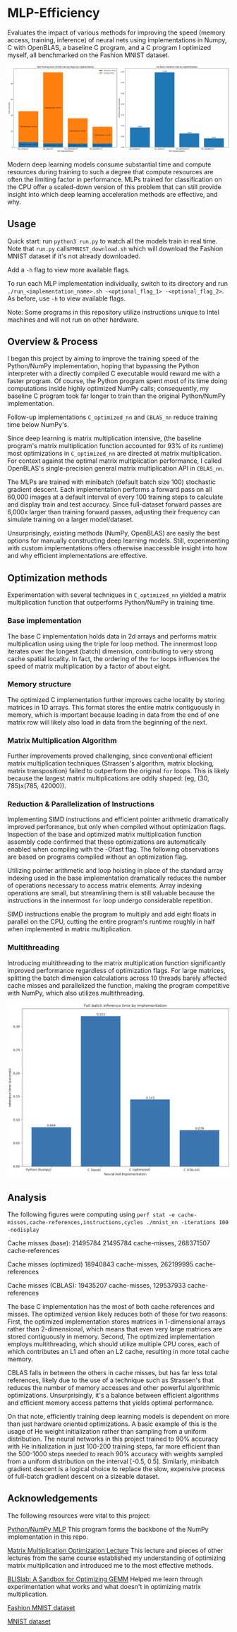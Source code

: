 # MLP-Efficiency
Evaluates the impact of various methods for improving the speed (memory access, training, inference) of neural nets using implementations in Numpy, C with OpenBLAS, a baseline C program, 
and a C program I optimized myself, all benchmarked on the Fashion MNIST dataset.

![train_time.png](assets/training_time_chart.png)

Modern deep learning models consume substantial time and compute resources during training to such a degree that compute resources are often the limiting factor in performance.
MLPs trained for classification on the CPU offer a scaled-down version of this problem that can still provide insight into which deep learning acceleration methods are effective, and why.

## Usage

Quick start: run `python3 run.py` to watch all the models train in real time. Note that `run.py` calls`FMNIST_download.sh` which will download the Fashion MNIST dataset if it's not already downloaded.

Add a `-h` flag to view more available flags.

To run each MLP implementation individually, switch to its directory and run `./run_<implementation_name>.sh -<optional_flag_1> -<optional_flag_2>`. As before, use `-h` to view available flags.

Note: Some programs in this repository utilize instructions unique to Intel machines and will not run on other hardware. 

## Overview & Process 

I began this project by aiming to improve the training speed of the Python/NumPy implementation, hoping that bypassing the Python interpreter with a directly compiled C executable would 
reward me with a faster program. Of course, the Python program spent most of its time doing computations inside highly optimized NumPy calls; consequently, my baseline C program took
far longer to train than the original Python/NumPy implementation.

Follow-up implementations `C_optimized_nn` and `CBLAS_nn` reduce training time below NumPy's.

Since deep learning is matrix multiplication intensive, (the baseline program's matrix multiplication function accounted for 93% of its runtime) most optimizations in `C_optimized_nn`
are directed at matrix multiplication. For context against the optimal matrix multiplication performance, I called OpenBLAS's single-precision general matrix multiplication API in `CBLAS_nn`. 

The MLPs are trained with minibatch (default batch size 100) stochastic gradient descent. Each implementation performs a forward pass on all 60,000 images at a default interval of every 100 training
steps to calculate and display train and test accuracy. Since full-dataset forward passes are 6,000x larger than training forward passes, adjusting their frequency can simulate training on a 
larger model/dataset. 

Unsurprisingly, existing methods (NumPy, OpenBLAS) are easily the best options for manually constructing deep learning models. Still, experimenting with custom 
implementations offers otherwise inaccessible insight into how and why efficient implementations are effective.  

## Optimization methods

Experimentation with several techniques in `C_optimized_nn` yielded a matrix multiplication function that outperforms Python/NumPy in training time.

### Base implementation
The base C implementation holds data in 2d arrays and performs matrix multiplication using using the triple for loop method. The innermost loop iterates over the longest
(batch) dimension, contributing to very strong cache spatial locality. In fact, the ordering of the `for` loops influences the speed of matrix multiplication by a factor of 
about eight.

### Memory structure
The optimized C implementation further improves cache locality by storing matrices in 1D arrays.
This format stores the entire matrix contiguously in memory, which is important because loading in data from the end of one matrix row will likely also load in data 
from the beginning of the next.

### Matrix Multiplication Algorithm
Further improvements proved challenging, since conventional efficient matrix multiplication techniques (Strassen's algorithm, matrix blocking, matrix transposition) 
failed to outperform the original `for` loops. This is likely because the largest matrix multiplications are oddly shaped: (eg, (30, 785)x(785, 42000)).

### Reduction & Parallelization of Instructions 
Implementing SIMD instructions and efficient pointer arithmetic dramatically improved performance, but only when compiled without optimization flags. 
Inspection of the base and optimized matrix multiplication function assembly code confirmed that these optimizations are automatically enabled when compiling with the 
-Ofast flag. The following observations are based on programs compiled without an optimization flag. 

Utilizing pointer arithmetic and loop hoisting in place of the standard array indexing used in the base implementation dramatically reduces the number of operations 
necessary to access matrix elements. Array indexing operations are small, but streamlining them is still valuable because the instructions in the innermost `for` loop 
undergo considerable repetition.

SIMD instructions enable the program to multiply and add eight floats in parallel on the CPU, cutting the entire program's runtime roughly in half when implemented in matrix
multiplication. 

### Multithreading
Introducing multithreading to the matrix multiplication function significantly improved performance regardless of optimization flags. 
For large matrices, splitting the batch dimension calculations across 10 threads barely affected cache misses and parallelized the function, 
making the program competitive with NumPy, which also utilizes multithreading.

![forward_pass_times](assets/VM_10_forward.png)

## Analysis

The following figures were computing using `perf stat -e cache-misses,cache-references,instructions,cycles ./mnist_nn -iterations 100 -nodisplay`

Cache misses (base): 21495784
21495784      cache-misses, 268371507      cache-references                                                      

Cache misses (optimized)
18940843      cache-misses, 262199995      cache-references                                             

Cache misses (CBLAS):
19435207      cache-misses, 129537933      cache-references                   

The base C implementation has the most of both cache references and misses. 
The optimized version likely reduces both of these for two reasons: First, the optimized
implementation stores matrices in 1-dimensional arrays rather than 2-dimensional, which means that even very large matrices are stored contiguously in memory. 
Second, The optimized implementation employs multithreading, which should utilize multiple CPU cores, each of which contributes an L1 and often an L2 cache, 
resulting in more total cache memory. 

CBLAS falls in between the others in cache misses, but has far less total references, likely due to the use of a technique such as Strassen's that reduces the number of 
memory accesses and other powerful algorithmic optimizations. Unsurprisingly, it's a balance between efficient algorithms and efficient memory access patterns that yields
optimal performance.

On that note, efficiently training deep learning models is dependent on more than just hardware oriented optimizations. A basic example of this is the usage of He weight
initialization rather than sampling from a uniform distribution. The neural networks in this project trained to 90% accuracy with He initialization in just 100-200 
training steps, far more efficient than the 500-1000 steps needed to reach 90% accuracy with weights sampled from a uniform distribution on the interval [-0.5, 0.5].
Similarly, minibatch gradient descent is a logical choice to replace the slow, expensive process of full-batch gradient descent on a sizeable dataset.

## Acknowledgements

The following resources were vital to this project:

[Python/NumPy MLP](https://www.kaggle.com/code/wwsalmon/simple-mnist-nn-from-scratch-numpy-no-tf-keras) This program forms the backbone of the NumPy implementation in this repo.

[Matrix Multiplication Optimization Lecture](https://ocw.mit.edu/courses/6-172-performance-engineering-of-software-systems-fall-2018/resources/lecture-1-intro-and-matrix-multiplication/) This lecture and pieces of other lectures from the same course established my understanding of optimizing matrix multiplication and introduced me to the most effective methods.

[BLISlab: A Sandbox for Optimizing GEMM](https://github.com/flame/blislab) Helped me learn through experimentation what works and what doesn't in optimizing matrix multiplication.

[Fashion MNIST dataset](https://github.com/zalandoresearch/fashion-mnist)

[MNIST dataset](https://pjreddie.com/projects/mnist-in-csv/)


